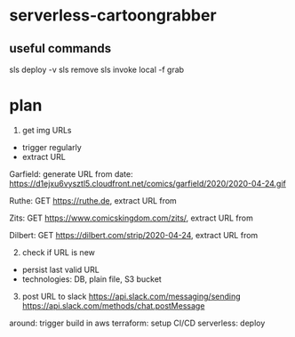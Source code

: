 # serverless-cartoongrabber

## useful commands

sls deploy -v
sls remove
sls invoke local -f grab


# plan
1. get img URLs
- trigger regularly
- extract URL

Garfield:
generate URL from date: https://d1ejxu6vysztl5.cloudfront.net/comics/garfield/2020/2020-04-24.gif

Ruthe:
GET https://ruthe.de, extract URL from <meta property="og:image" content="https://ruthe.de/cartoons/strip_2229.jpg">

Zits:
GET https://www.comicskingdom.com/zits/, extract URL from <meta property="og:image" content="https://safr.kingfeatures.com/api/img.php?e=gif&s=c&file=Wml0cy8yMDIwLzA0L1ppdHMuMjAyMDA0MjRfMTUzNi5naWY=" />

Dilbert:
GET https://dilbert.com/strip/2020-04-24, extract URL from <meta property="og:image" content="http://assets.amuniversal.com/aa119890567f0138f584005056a9545d"/>

2. check if URL is new
- persist last valid URL
- technologies: DB, plain file, S3 bucket

3. post URL to slack
https://api.slack.com/messaging/sending
https://api.slack.com/methods/chat.postMessage


around:
trigger build in aws
terraform: setup CI/CD
serverless: deploy
